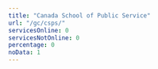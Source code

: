 ```yaml
---
title: "Canada School of Public Service"
url: "/gc/csps/"
servicesOnline: 0
servicesNotOnline: 0
percentage: 0
noData: 1
---
```

